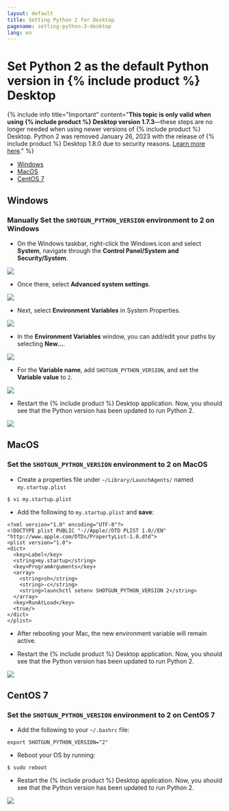 ```yaml
---
layout: default
title: Setting Python 2 for Desktop
pagename: setting-python-3-desktop
lang: en
---
```


# Set Python 2 as the default Python version in {% include product %} Desktop

{% include info title="Important" content="**This topic is only valid when using {% include product %} Desktop version 1.7.3**—these steps are no longer needed when using newer versions of {% include product %} Desktop. Python 2 was removed January 26, 2023 with the release of {% include product %} Desktop 1.8.0 due to security reasons. [Learn more here](https://community.shotgridsoftware.com/t/important-notice-upcoming-removal-of-python-2-7-and-3-7-interpreter-in-shotgrid-desktop/15166)." %}

- [Windows](#windows)
- [MacOS](#macos)
- [CentOS 7](#centos-7)

## Windows

### Manually Set the `SHOTGUN_PYTHON_VERSION` environment to 2 on Windows

- On the Windows taskbar, right-click the Windows icon and select **System**, navigate through the **Control Panel/System and Security/System**. 

![](images/setting-python-3-desktop/01-setting-python-3-desktop.png)

- Once there, select **Advanced system settings**.

![](images/setting-python-3-desktop/02-setting-python-3-desktop.png)

- Next, select **Environment Variables** in System Properties.

![](images/setting-python-3-desktop/03-setting-python-3-desktop.jpg)

- In the **Environment Variables** window, you can add/edit your paths by selecting **New...**. 

![](images/setting-python-3-desktop/04-setting-python-3-desktop.jpg)

- For the **Variable name**, add `SHOTGUN_PYTHON_VERSION`, and set the **Variable value** to `2`. 

![](images/setting-python-3-desktop/05-setting-python-3-desktop.jpg)

- Restart the {% include product %} Desktop application. Now, you should see that the Python version has been updated to run Python 2. 

![](images/setting-python-3-desktop/06-setting-python-3-desktop.jpg)


## MacOS

### Set the `SHOTGUN_PYTHON_VERSION` environment to 2 on MacOS

- Create a properties file under `~/Library/LaunchAgents/` named `my.startup.plist`  

```
$ vi my.startup.plist
```

- Add the following to `my.startup.plist` and **save**:

```
<?xml version="1.0" encoding="UTF-8"?> 
<!DOCTYPE plist PUBLIC "-//Apple//DTD PLIST 1.0//EN" "http://www.apple.com/DTDs/PropertyList-1.0.dtd"> 
<plist version="1.0"> 
<dict> 
  <key>Label</key> 
  <string>my.startup</string> 
  <key>ProgramArguments</key> 
  <array> 
    <string>sh</string> 
    <string>-c</string> 
    <string>launchctl setenv SHOTGUN_PYTHON_VERSION 2</string> 
  </array> 
  <key>RunAtLoad</key> 
  <true/> 
</dict> 
</plist>
```

- After rebooting your Mac, the new environment variable will remain active.

- Restart the {% include product %} Desktop application. Now, you should see that the Python version has been updated to run Python 2. 

![](images/setting-python-3-desktop/07-setting-python-3-desktop.jpg)

## CentOS 7

### Set the `SHOTGUN_PYTHON_VERSION` environment to 2 on CentOS 7

- Add the following to your `~/.bashrc` file: 

```
export SHOTGUN_PYTHON_VERSION="2"
```

- Reboot your OS by running:  

```
$ sudo reboot 
```

- Restart the {% include product %} Desktop application. Now, you should see that the Python version has been updated to run Python 2. 

![](images/setting-python-3-desktop/08-setting-python-3-desktop.jpg)
